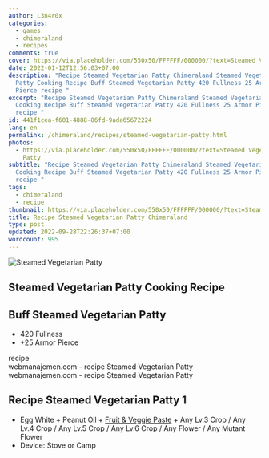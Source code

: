 ```yaml
---
author: L3n4r0x
categories:
  - games
  - chimeraland
  - recipes
comments: true
cover: https://via.placeholder.com/550x50/FFFFFF/000000/?text=Steamed Vegetarian Patty
date: 2022-01-12T12:56:03+07:00
description: "Recipe Steamed Vegetarian Patty Chimeraland Steamed Vegetarian
  Patty Cooking Recipe Buff Steamed Vegetarian Patty 420 Fullness 25 Armor
  Pierce recipe "
excerpt: "Recipe Steamed Vegetarian Patty Chimeraland Steamed Vegetarian Patty
  Cooking Recipe Buff Steamed Vegetarian Patty 420 Fullness 25 Armor Pierce
  recipe "
id: 441f1cea-f601-4888-86fd-9ada65672224
lang: en
permalink: /chimeraland/recipes/steamed-vegetarian-patty.html
photos:
  - https://via.placeholder.com/550x50/FFFFFF/000000/?text=Steamed Vegetarian
    Patty
subtitle: "Recipe Steamed Vegetarian Patty Chimeraland Steamed Vegetarian Patty
  Cooking Recipe Buff Steamed Vegetarian Patty 420 Fullness 25 Armor Pierce
  recipe "
tags:
  - chimeraland
  - recipe
thumbnail: https://via.placeholder.com/550x50/FFFFFF/000000/?text=Steamed Vegetarian Patty
title: Recipe Steamed Vegetarian Patty Chimeraland
type: post
updated: 2022-09-28T22:26:37+07:00
wordcount: 995
---
```


<link
  rel="stylesheet"
  href="https://rawcdn.githack.com/dimaslanjaka/Web-Manajemen/870a349/css/bootstrap-5-3-0-alpha3-wrapper.css"
/>
<section id="bootstrap-wrapper">
  <div data-bs-theme="dark">
    <div class="card mb-2">
      <div class="card-body">
        <div class="row g-0">
          <div class="col-sm-4 position-relative mb-2">
            <img
              src="https://via.placeholder.com/600"
              class="card-img fit-cover w-100 h-100"
              alt="Steamed Vegetarian Patty"
              data-fancybox="true"
            />
          </div>
          <div class="col-sm-8 mb-2">
            <div class="card-body">
              <div class="d-flex flex-row align-items-center mb-3">
                <h2 class="fs-5">Steamed Vegetarian Patty Cooking Recipe</h2>
              </div>
              <h2 class="card-title fs-5">Buff Steamed Vegetarian Patty</h2>
              <div class="card-text">
                <ul>
                  <li>420 Fullness</li>
                  <li>+25 Armor Pierce</li>
                </ul>
              </div>
              <span class="badge rounded-pill">recipe</span>
            </div>
            <div class="card-footer text-end text-muted mt-auto">
              webmanajemen.com - recipe Steamed Vegetarian Patty
            </div>
          </div>
        </div>
      </div>
      <div class="card-footer text-end text-muted">
        webmanajemen.com - recipe Steamed Vegetarian Patty
      </div>
    </div>
    <div class="row mb-2">
      <div class="col-12 col-lg-6 recipe-item mb-2">
        <div class="card">
          <div class="card-body">
            <h2 class="card-title fs-5">Recipe Steamed Vegetarian Patty 1</h2>
            <div class="card-text">
              <ul>
                <li>
                  Egg White<span> + </span>Peanut Oil<span> + </span
                  ><a
                    class="text-decoration-none text-primary"
                    href="/chimeraland/recipes/fruit-and-veggie-paste.html"
                    >Fruit &amp; Veggie Paste</a
                  ><span> + </span>Any Lv.3 Crop<span> / </span>Any Lv.4
                  Crop<span> / </span>Any Lv.5 Crop<span> / </span>Any Lv.6
                  Crop<span> / </span>Any Flower<span> / </span>Any Mutant
                  Flower
                </li>
                <li>Device: Stove or Camp</li>
              </ul>
            </div>
          </div>
        </div>
      </div>
    </div>
  </div>
</section>